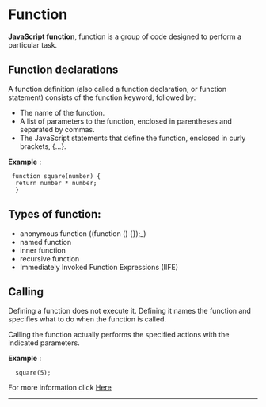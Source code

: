 # Function 
**JavaScript function**, function is a group of code designed to perform a particular task.

## Function declarations

A function definition (also called a function declaration, or function statement) consists of the function keyword, followed by:

- The name of the function.
- A list of parameters to the function, enclosed in parentheses and separated by commas.
- The JavaScript statements that define the function, enclosed in curly brackets, {...}.

**Example** :

     function square(number) {
      return number * number;
      }


## Types of function:
- anonymous function ((function () {});_)
- named function 
- inner function 
- recursive function
- Immediately Invoked Function Expressions (IIFE) 



## Calling 

Defining a function does not execute it. Defining it names the function and specifies what to do when the function is called.

Calling the function actually performs the specified actions with the indicated parameters.

**Example** :

      square(5);

For more information click [Here](https://developer.mozilla.org/en-US/docs/Web/JavaScript/Guide/Functions)
*********